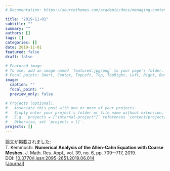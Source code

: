 ```yaml
---
# Documentation: https://sourcethemes.com/academic/docs/managing-content/

title: "2019-11-01"
subtitle: ""
summary: ""
authors: []
tags: []
categories: []
date: 2019-11-01
featured: false
draft: false

# Featured image
# To use, add an image named `featured.jpg/png` to your page's folder.
# Focal points: Smart, Center, TopLeft, Top, TopRight, Left, Right, BottomLeft, Bottom, BottomRight.
image:
  caption: ""
  focal_point: ""
  preview_only: false

# Projects (optional).
#   Associate this post with one or more of your projects.
#   Simply enter your project's folder or file name without extension.
#   E.g. `projects = ["internal-project"]` references `content/project/deep-learning/index.md`.
#   Otherwise, set `projects = []`.
projects: []
---
```


論文が掲載されました:  
T. Kemmochi. 
**Numerical Analysis of the Allen-Cahn Equation with Coarse Meshes.**
J. Math. Res. Appl., vol. 39, no. 6, pp. 709--717, 2019.  
DOI: [10.3770/j.issn:2095-2651.2019.06.014](https://doi.org/10.3770/j.issn:2095-2651.2019.06.014)  
[[Journal](http://jmre.dlut.edu.cn/en/ch/reader/view_abstract.aspx?file_no=20190614&flag=1)]
<!--more--> 